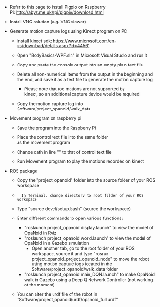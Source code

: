 -   Refer to this page to install Pigpio on Raspberry
    Pi: <http://abyz.me.uk/rpi/pigpio/download.html>

-   Install VNC solution (e.g. VNC viewer)

-   Generate motion capture logs using Kinect program on PC

    -   Install kinect
        sdk: <https://www.microsoft.com/en-us/download/details.aspx?id=44561>

    -   Open "BodyBasics-WPF.sln" in Microsoft Visual Studio and run it 
    -   Copy and paste the console output into an empty plain text file
    -   Delete all non-numerical items from the output in the beginning and the end, and save it as a text file to generate the motion capture log

        -   Please note that toe motions are not supported by
            kinect, so an additional capture device would be required
    
    -   Copy the motion capture log into Software/project_opanoid/walk_data

-   Movement program on raspberry pi

    -   Save the program into the Raspberry Pi 

    -   Place the control text file into the same folder as the movement program

    -   Change path in line "" to that of control text file 

    -   Run Movement program to play the motions recorded on kinect 
    
-   ROS package

    -   Copy the "project_opanoid" folder into the source folder of your ROS workspace 
    
    -		In Terminal, change directory to root folder of your ROS workspace
    
    -   Type "source devel/setup.bash" (source the workspace)
    
    -   Enter different commands to open various functions:
    
        -   "roslaunch project_opanoid display.launch" to view the model of OpaNoid in Rviz
        -   "roslaunch project_opanoid world.launch" to view the model of OpaNoid in a Gazebo simulation
             -   Open another tab, go to the root folder of your ROS workspace,  source it and type "rosrun project_opanoid_project_opanoid_node" to move the robot using motion capture logs located in the Software/project_opanoid/walk_data folder
        -   "roslaunch project_opanoid main_DQN.launch" to make OpaNoid walk in Gazebo using a Deep Q Network Controller (not working at the moment)
    
    -   You can alter the urdf file of the robot in "Software/project_opanoid/urdf/opanoid_full.urdf"

